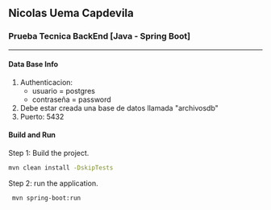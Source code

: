 ## Nicolas Uema Capdevila
### Prueba Tecnica BackEnd [Java - Spring Boot]

-------------------------------------------

#### Data Base Info
1. Authenticacion:
   - usuario = postgres
   - contraseña = password
2. Debe estar creada una base de datos llamada "archivosdb"
3. Puerto: 5432 

#### Build and Run
Step 1: Build the project.

```sh
mvn clean install -DskipTests
```

Step 2: run the application.

```sh
 mvn spring-boot:run 
```
